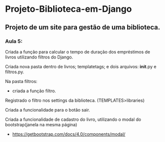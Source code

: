 # Projeto-Biblioteca-em-Django

## Projeto de um site para gestão de uma biblioteca.

### Aula 5:

Criada a função para calcular o tempo de duração dos empréstimos de livros utilizando filtros do Django.

Criada nova pasta dentro de livros; templatetags; e dois arquivos: __init__.py e filtros.py.

Na pasta filtros:
- criada a função filtro.

Registrado o filtro nos settings da biblioteca. (TEMPLATES>libraries)

Criada a funcionalidade para o botão sair.

Criada a funcionalidade de cadastro do livro, utilizando o modal do bootstrap(janela na mesma página)
- https://getbootstrap.com/docs/4.0/components/modal/

